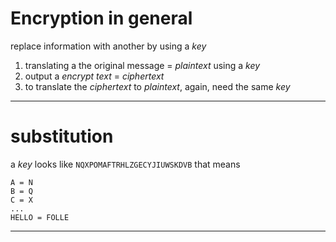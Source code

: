 # Encryption in general

replace information with another
by using a *key*

1. translating a the original message = *plaintext* using a *key*
2. output a *encrypt text* = *ciphertext*
3. to translate the *ciphertext* to *plaintext*, again, need the same *key*
___

# substitution

a *key* looks like `NQXPOMAFTRHLZGECYJIUWSKDVB`
that means
```
A = N
B = Q
C = X
...
HELLO = FOLLE
```
___
